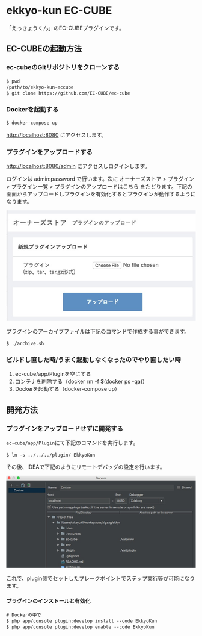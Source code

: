 # ekkyo-kun EC-CUBE

「えっきょうくん」のEC-CUBEプラグインです。

## EC-CUBEの起動方法

### ec-cubeのGitリポジトリをクローンする

```
$ pwd
/path/to/ekkyo-kun-eccube
$ git clone https://github.com/EC-CUBE/ec-cube
```

### Dockerを起動する

```
$ docker-compose up
```

[http://localhost:8080](http://localhost:8080) にアクセスします。

### プラグインをアップロードする

[http://localhost:8080/admin](http://localhost:8080/admin) にアクセスしログインします。

ログインは admin:password で行います。次に オーナーズストア > プラグイン > プラグイン一覧 > プラグインのアップロードはこちら をたどります。下記の画面からアップロードしプラグインを有効化するとプラグインが動作するようになります。

![](./.resources/images/upload-plugin.jpg)

プラグインのアーカイブファイルは下記のコマンドで作成する事ができます。

```
$ ./archive.sh
```

### ビルドし直した時/うまく起動しなくなったのでやり直したい時

1. ec-cube/app/Pluginを空にする
2. コンテナを削除する（docker rm -f $(docker ps -qa)）
3. Dockerを起動する（docker-compose up）

## 開発方法

### プラグインをアップロードせずに開発する

`ec-cube/app/Plugin`にて下記のコマンドを実行します。

```
$ ln -s ../../../plugin/ EkkyoKun
```

その後、IDEAで下記のようにリモートデバッグの設定を行います。

![](./.resources/images/xdebug-plugin.jpg)

これで、plugin側でセットしたブレークポイントでステップ実行等が可能になります。

#### プラグインのインストールと有効化

```
# Dockerの中で
$ php app/console plugin:develop install --code EkkyoKun
$ php app/console plugin:develop enable --code EkkyoKun
```
